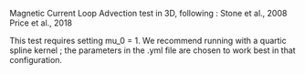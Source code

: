 Magnetic Current Loop Advection test in 3D, following :
Stone et al., 2008
Price et al., 2018

This test requires setting mu_0 = 1.
We recommend running with a quartic spline kernel ;
the parameters in the .yml file are chosen to work best in that configuration.
